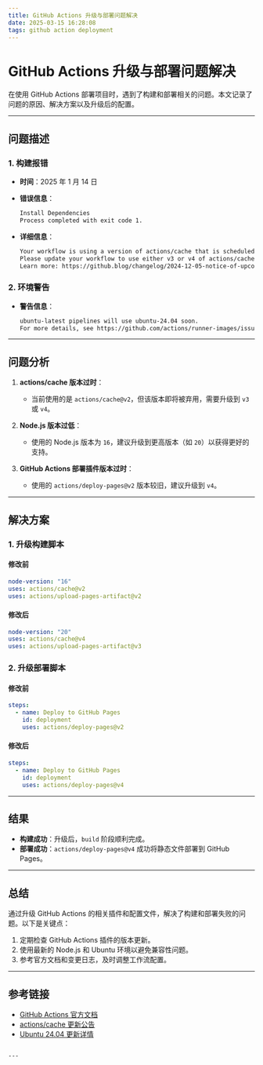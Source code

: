 ```yaml
---
title: GitHub Actions 升级与部署问题解决
date: 2025-03-15 16:28:08
tags: github action deployment
---
```


# GitHub Actions 升级与部署问题解决

在使用 GitHub Actions 部署项目时，遇到了构建和部署相关的问题。本文记录了问题的原因、解决方案以及升级后的配置。

---

## 问题描述

### 1. 构建报错

- **时间**：2025 年 1 月 14 日
- **错误信息**：

  ```bash
  Install Dependencies
  Process completed with exit code 1.
  ```

- **详细信息**：
  ```bash
  Your workflow is using a version of actions/cache that is scheduled for deprecation, actions/cache@v2.
  Please update your workflow to use either v3 or v4 of actions/cache to avoid interruptions.
  Learn more: https://github.blog/changelog/2024-12-05-notice-of-upcoming-releases-and-breaking-changes-for-github-actions/#actions-cache-v1-v2-and-actions-toolkit-cache-package-closing-down
  ```

### 2. 环境警告

- **警告信息**：
  ```bash
  ubuntu-latest pipelines will use ubuntu-24.04 soon.
  For more details, see https://github.com/actions/runner-images/issues/10636
  ```

---

## 问题分析

1. **actions/cache 版本过时**：

   - 当前使用的是 `actions/cache@v2`，但该版本即将被弃用，需要升级到 `v3` 或 `v4`。

2. **Node.js 版本过低**：

   - 使用的 Node.js 版本为 `16`，建议升级到更高版本（如 `20`）以获得更好的支持。

3. **GitHub Actions 部署插件版本过时**：
   - 使用的 `actions/deploy-pages@v2` 版本较旧，建议升级到 `v4`。

---

## 解决方案

### 1. 升级构建脚本

#### 修改前

```yaml
node-version: "16"
uses: actions/cache@v2
uses: actions/upload-pages-artifact@v2
```

#### 修改后

```yaml
node-version: "20"
uses: actions/cache@v4
uses: actions/upload-pages-artifact@v3
```

### 2. 升级部署脚本

#### 修改前

```yaml
steps:
  - name: Deploy to GitHub Pages
    id: deployment
    uses: actions/deploy-pages@v2
```

#### 修改后

```yaml
steps:
  - name: Deploy to GitHub Pages
    id: deployment
    uses: actions/deploy-pages@v4
```

---

## 结果

- **构建成功**：升级后，`build` 阶段顺利完成。
- **部署成功**：`actions/deploy-pages@v4` 成功将静态文件部署到 GitHub Pages。

---

## 总结

通过升级 GitHub Actions 的相关插件和配置文件，解决了构建和部署失败的问题。以下是关键点：

1. 定期检查 GitHub Actions 插件的版本更新。
2. 使用最新的 Node.js 和 Ubuntu 环境以避免兼容性问题。
3. 参考官方文档和变更日志，及时调整工作流配置。

---

## 参考链接

- [GitHub Actions 官方文档](https://docs.github.com/en/actions)
- [actions/cache 更新公告](https://github.blog/changelog/2024-12-05-notice-of-upcoming-releases-and-breaking-changes-for-github-actions/#actions-cache-v1-v2-and-actions-toolkit-cache-package-closing-down)
- [Ubuntu 24.04 更新详情](https://github.com/actions/runner-images/issues/10636)

```

---
```
